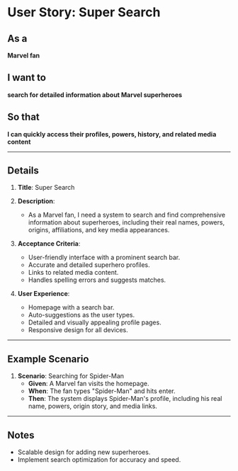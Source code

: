 
# User Story: Super Search

## As a
**Marvel fan**

## I want to
**search for detailed information about Marvel superheroes**

## So that
**I can quickly access their profiles, powers, history, and related media content**

---

## Details

1. **Title**: Super Search
2. **Description**:
    - As a Marvel fan, I need a system to search and find comprehensive information about superheroes, including their real names, powers, origins, affiliations, and key media appearances.

3. **Acceptance Criteria**:
    - User-friendly interface with a prominent search bar.
    - Accurate and detailed superhero profiles.
    - Links to related media content.
    - Handles spelling errors and suggests matches.

4. **User Experience**:
    - Homepage with a search bar.
    - Auto-suggestions as the user types.
    - Detailed and visually appealing profile pages.
    - Responsive design for all devices.

---

## Example Scenario

1. **Scenario**: Searching for Spider-Man
    - **Given**: A Marvel fan visits the homepage.
    - **When**: The fan types "Spider-Man" and hits enter.
    - **Then**: The system displays Spider-Man's profile, including his real name, powers, origin story, and media links.

---

## Notes

- Scalable design for adding new superheroes.
- Implement search optimization for accuracy and speed.
